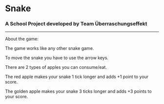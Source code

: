 # **Snake**

### A School Project developed by Team Überraschungseffekt

----------------

About the game:

The game works like any other snake game. 

To move the snake you have to use the arrow keys.

There are 2 types of apples you can consume/eat.

The red apple makes your snake 1 tick longer and adds +1 point to your score.

The golden apple makes your snake 3 ticks longer and adds +3 points to your score.
